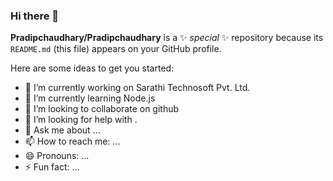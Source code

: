 ### Hi there 👋


**Pradipchaudhary/Pradipchaudhary** is a ✨ _special_ ✨ repository because its `README.md` (this file) appears on your GitHub profile.

Here are some ideas to get you started:

- 🔭 I’m currently working on Sarathi Technosoft Pvt. Ltd.
- 🌱 I’m currently learning Node.js
- 👯 I’m looking to collaborate on github
- 🤔 I’m looking for help with .
- 💬 Ask me about ...
- 📫 How to reach me: ...
- 😄 Pronouns: ...
- ⚡ Fun fact: ...

